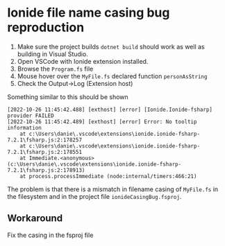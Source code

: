 # Ionide file name casing bug reproduction

1) Make sure the project builds `dotnet build` should work as well as building in Visual Studio.
2) Open VSCode with Ionide extension installed.
3) Browse the `Program.fs` file
4) Mouse hover over the `MyFile.fs` declared function `personAsString`
5) Check the Output->Log (Extension host)

Something similar to this should be shown

```
[2022-10-26 11:45:42.488] [exthost] [error] [Ionide.Ionide-fsharp] provider FAILED
[2022-10-26 11:45:42.489] [exthost] [error] Error: No tooltip information
	at c:\Users\danie\.vscode\extensions\ionide.ionide-fsharp-7.2.1\fsharp.js:2:178257
	at c:\Users\danie\.vscode\extensions\ionide.ionide-fsharp-7.2.1\fsharp.js:2:178551
	at Immediate.<anonymous> (c:\Users\danie\.vscode\extensions\ionide.ionide-fsharp-7.2.1\fsharp.js:2:178913)
	at process.processImmediate (node:internal/timers:466:21)
```

The problem is that there is a mismatch in filename casing of `MyFile.fs` in the filesystem and in the project file `ionideCasingBug.fsproj`. 

## Workaround

Fix the casing in the fsproj file